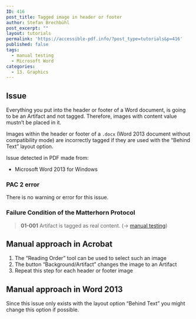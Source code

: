 ```yaml
---
ID: 416
post_title: Tagged image in header or footer
author: Stefan Brechbühl
post_excerpt: ""
layout: tutorials
permalink: 'https://accessible-pdf.info/?post_type=tutorials&p=416'
published: false
tags:
  - manual testing
  - Microsoft Word
categories:
  - 13. Graphics
---
```

## Issue

Everything you put into the header or footer of a Word document, is going to be an Artifact and not tagged. Therefore, images with content value mustn’t be placed in it.

Images within the header or footer of a `.docx` (Word 2013 document without compatibility mode) are incorrectly tagged if they are used with the “Behind Text” layout option.

Issue detected in PDF made from:

*   Microsoft Word 2013 for Windows

### PAC 2 error

There is no warning or error for this issue.

### Failure Condition of the Matterhorn Protocol

> **01-001** Artifact is tagged as real content. (→ [manual testing][1])

## Manual approach in Acrobat

1.  The “Reading Order” tool can be used to select such an image
2.  The button “Background/Artifact” changes the image to an Artifact
3.  Repeat this step for each header or footer image

## Manual approach in Word 2013

Since this issue only exists with the layout option “Behind Text” you might change this option if possible.

 [1]: https://accessible-pdf.info/en/glossary/#manual-testing